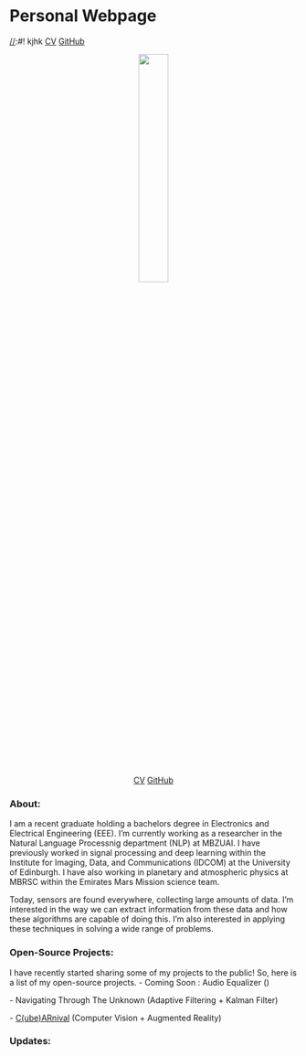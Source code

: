 # Personal Webpage

[//]: #![fake_cameraman](https://github.com/i-aldarmaki/personal_website/assets/139388233/7a287150-afc5-4601-ab8e-f75b1be9687b?classes=float-right)
[//]:<p align="center" width="100%" border-radius="200px">
[//]:    <img width="32%" src="https://github.com/i-aldarmaki/personal_website/assets/139388233/7a287150-afc5-4601-ab8e-f75b1be9687b"> 
[//]:</p>

[//]: #![personal_picture](https://github.com/i-aldarmaki/personal_website/assets/139388233/69a3f45f-b241-4fc1-9c10-9d0b9e8c809f)
[//]:#![transparent_picture](https://github.com/i-aldarmaki/personal_website/assets/139388233/578ae050-a75a-4e30-b461-1c596d8584a2)

[//]:#! kjhk [CV](https://drive.google.com/file/d/160MjWzBS4SaKJrNdwSVgc25cqbVzJ8jP/view?usp=drive_link) [GitHub](https://github.com/i-aldarmaki)


<p align="center" width="100%" border-radius="200px">
    <img width="32%" src="https://github.com/i-aldarmaki/personal_website/assets/139388233/578ae050-a75a-4e30-b461-1c596d8584a2"> 
</p>

<p align="center" width="100%" border-radius="200px">
    <a href="https://drive.google.com/file/d/160MjWzBS4SaKJrNdwSVgc25cqbVzJ8jP/view?usp=drive_link">CV</a>
    <a href="https://github.com/i-aldarmaki">GitHub</a>
</p>


### About:
I am a recent graduate holding a bachelors degree in Electronics and Electrical Engineering (EEE). I’m currently working as a researcher in the Natural Language Processnig department (NLP) at MBZUAI. I have previously worked in signal processing and deep learning within the Institute for Imaging, Data, and Communications (IDCOM) at the University of Edinburgh. I have also working in planetary and atmospheric physics at MBRSC within the Emirates Mars Mission science team. 


Today, sensors are found everywhere, collecting large amounts of data. I’m interested in the way we can extract information from these data and how these algorithms are capable of doing this. I’m also interested in applying these techniques in solving a wide range of problems. 


### Open-Source Projects:
I have recently started sharing some of my projects to the public! So, here is a list of my open-source projects.
\- Coming Soon : Audio Equalizer ()

\- Navigating Through The Unknown (Adaptive Filtering + Kalman Filter)

\- [C(ube)ARnival](https://github.com/i-aldarmaki/CubeARnival) (Computer Vision + Augmented Reality)


### Updates:
